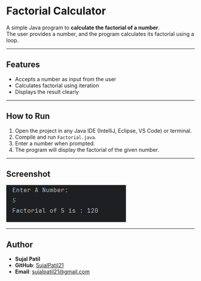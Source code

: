 # Factorial Calculator

A simple Java program to **calculate the factorial of a number**.  
The user provides a number, and the program calculates its factorial using a loop.

---

## Features
- Accepts a number as input from the user  
- Calculates factorial using iteration  
- Displays the result clearly  

---

## How to Run
1. Open the project in any Java IDE (IntelliJ, Eclipse, VS Code) or terminal.  
2. Compile and run `Factorial.java`.  
3. Enter a number when prompted.  
4. The program will display the factorial of the given number.  

---

## Screenshot
![Factorial Calculator Output](Output.png)

---

## Author
- **Sujal Patil**  
- **GitHub**: [SujalPatil21](https://github.com/SujalPatil21)  
- **Email**: sujalpatil21@gmail.com
